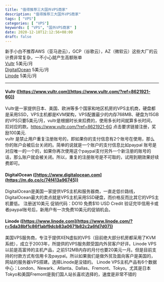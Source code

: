 ```yaml
---
title: "值得推荐三大国外VPS商家"
description: "值得推荐三大国外VPS商家"
tags: [ "VPS"]
categories: [ "VPS"]
keywords: [ "VPS", "国外VPS商家" ]
date: 2020-12-18T12:12:56+08:00
draft: false
---
```



新手小白不推荐AWS（亚马逊云），GCP（谷歌云），AZ（微软云）这些大厂的云计费非常复杂，一不小心就产生高额账单    
[Vultr](https://www.vultr.com/?ref=7901608-4F) 5美元/月    
[DigitalOcean](https://m.do.co/c/74f413a96745) 5美元/月    
[Linode](https://www.linode.com/?r=5da38bf1c86f1abf9dcb83a0671b82c2a6fd7d07) 5美元/月    


---


#### Vultr ([https://www.vultr.com](https://www.vultr.com/?ref=8621921-6G)) 
Vultr是一家提供日本、美国、欧洲等多个国家和地区机房的VPS主机商，硬盘都是采用SSD，VPS主机都是KVM架构，VPS配置最少的内存768MB、硬盘为15GB的VPS只要5美元/月，vultr是根据时长来扣费的，使用多长时间就算多长时间，扣对应的款。https://www.vultr.com/?ref=8621921-6G 点击要求链接注册，奖励100美元.   
vultr 是禁止用户重复注册账号的，即如果你的支付信息有2个账号在使用，那么你的账户会被后台关闭的。简单的说就是一个账户的支付信息比如paypal 账号是对应唯一的一个的，如果你再次使用这个paypal支付另外一个新注册的账号的话，那么账户就会被关闭。所以，重复的注册账号是不可取的，试用到期效果好续费即可。

#### DigitalOcean ([https://www.digitalocean.com](https://m.do.co/c/74f413a96745)) 
DigitalOcean是美国一家提供VPS主机和服务器商，一直走低价路线，DigitalOcean最大的卖点就是VPS主机采用SSD硬盘，而价格反而比其它的VPS主机要低。
注册送10美元
促销代码：DO10   免费$10 USD Credit
验证完毕信用卡或者paypal账号后，新用户有一次免费10美元的促销机会。

#### Linode ([https://www.linode.com](https://www.linode.com/?r=5da38bf1c86f1abf9dcb83a0671b82c2a6fd7d07)) 
美国VPS服务商，专注于提供XEN虚拟的VPS（目前绝大部分机房都采用了KVM系统），成立于2003年，所提供的VPS服务颇受国内外贸客户好评。Linode VPS以前是高富帅的主机产品，之前512MB内存的月付也要20美元一月。但是目前支持的付款方式有信用卡及paypal。所以如果我们是做外贸及面向客户是美国的，网站的服务器VPS搭建。选择Linode是没错的。
Linode VPS主机产品有6个数据中心：London、Newark、Atlanta、Dallas、Fremont、Tokyo。尤其是日本Tokyo和美国Fremont是我们国人站长喜欢选择的，速度是非常不错的
